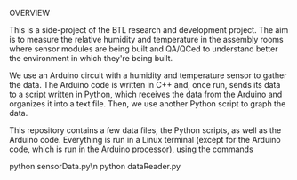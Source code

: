 OVERVIEW

This is a side-project of the BTL research and development project. The aim is
to measure the relative humidity and temperature in the assembly rooms where
sensor modules are being built and QA/QCed to understand better the environment
in which they're being built.

We use an Arduino circuit with a humidity and temperature sensor to gather the
data. The Arduino code is written in C++ and, once run, sends its data to a
script written in Python, which receives the data from the Arduino and organizes
it into a text file. Then, we use another Python script to graph the data.

This repository contains a few data files, the Python scripts, as well as the
Arduino code. Everything is run in a Linux terminal (except for the Arduino
code, which is run in the Arduino processor), using the commands

python sensorData.py\n
python dataReader.py
